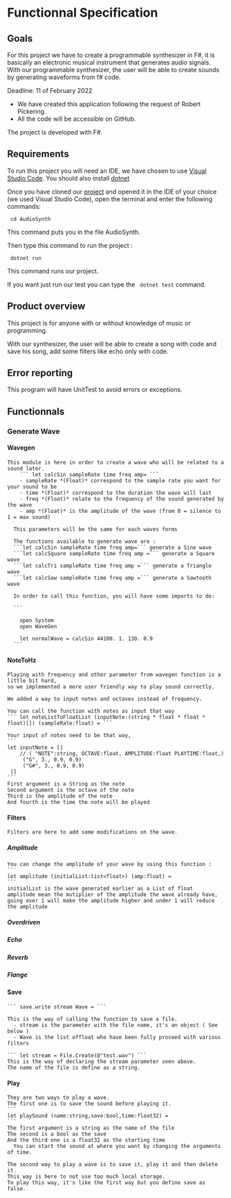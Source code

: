 
# Functionnal Specification

## Goals
For this project we have to create a programmable synthesizer in F#, it is basically an electronic musical instrument that generates audio signals. With our programmable synthesizer, the user will be able to create sounds by generating waveforms from f# code.

Deadline: 11 of February 2022

  - We have created this application following the request of Robert Pickering.
  - All the code will be accessible on GitHub.

  The project is developed with F#.

  
## Requirements 
To run this project you will need an IDE, we have chosen to use [Visual Studio Code](https://code.visualstudio.com/download). 
You should also install [dotnet](https://dotnet.microsoft.com/en-us/download)

Once you have cloned our [project](https://github.com/Clementine951/ALGOSUP_2022_Project_3_D) and opened it in the IDE of your choice (we used Visual Studio Code), open the terminal and enter the following commands:

``` cd AudioSynth```

This command puts you in the file AudioSynth.

Then type this command to run the project :

``` dotnet run```

This command runs our project.

If you want just run our test you can type the ``` dotnet test``` command.

## Product overview 
This project is for anyone with or without knowledge of music or programming.

With our synthesizer, the user will be able to create a song with code and save his song, add some filters like echo only with code.

## Error reporting 
This program will have UnitTest to avoid errors or exceptions. 


## Functionnals

### Generate Wave

  #### Wavegen
    This module is here in order to create a wave who will be related to a sound later.
        ``` let calcSin sampleRate time freq amp= ``` 
        - sampleRate *(Float)* correspond to the sample rate you want for your sound to be
        - time *(Float)* correspond to the duration the wave will last
        - freq *(Float)* relate to the frequency of the sound generated by the wave
        - amp *(Float)* is the amplitude of the wave (from 0 = silence to 1 = max sound)
      
      This parameters will be the same for each waves forms

      The functions available to generate wave are :
      ```let calcSin sampleRate time freq amp=``` generate a Sine wave
      ```let calcSquare sampleRate time freq amp =``` generate a Square wave
      ```let calcTri sampleRate time freq amp =``` generate a Triangle wave
      ```let calcSaw sampleRate time freq amp =``` generate a Sawtooth wave

      In order to call this function, you will have some imports to do:

      ```

        open System
        open WaveGen

        let normalWave = calcSin 44100. 1. 130. 0.9
      ```

  #### NoteToHz

    Playing with frequency and other parameter from wavegen function is a little bit hard,
    so we implemented a more user friendly way to play sound correctly.

    We added a way to input notes and octaves instead of frequency. 

    You can call the function with notes as input that way
    ``` let noteListToFloatList (inputNote:(string * float * float * float)[]) (sampleRate:float) = ```

    Your input of notes need to be that way, 
    ```
    let inputNote = [|
        // ( "NOTE":string, OCTAVE:float, AMPLITUDE:float PLAYTIME:float,)
         ("G", 3., 0.9, 0.9)
         ("G#", 3., 0.9, 0.9)
     |]
    ```
    First argument is a String as the note
    Second argument is the octave of the note
    Third is the amplitude of the note
    And fourth is the time the note will be played


  #### Filters

    Filters are here to add some modifications on the wave.

  ##### Amplitude

    You can change the amplitude of your wave by using this function :
    ```
    let amplitude (initialList:list<float>) (amp:float) =
    ```
    initialList is the wave generated earlier as a List of float
    amplitude mean the mutiplier of the amplitude the wave already have, going over 1 will make the amplitude higher and under 1 will reduce the amplitude


  ##### Overdriven
  ##### Echo
  ##### Reverb
  ##### Flange



  #### Save

    ``` save.write stream Wave = ```

    This is the way of calling the function to save a file.
      - stream is the parameter with the file name, it's an object ( See below )
      - Wave is the list offloat who have been fully proceed with various filters

    ``` let stream = File.Create(@"test.wav") ```
    This is the way of declaring the stream parameter seen above. 
    The name of the file is define as a string.


  #### Play

    They are two ways to play a wave. 
    The first one is to save the sound before playing it.
    ```
    let playSound (name:string,save:bool,time:float32) =
    ```
    The first argument is a string as the name of the file
    The second is a bool as the save
    And the third one is a float32 as the starting time
      You can start the sound at where you want by changing the arguments of time.

    The second way to play a wave is to save it, play it and then delete it.
    This way is here to not use too much local storage.
    To play this way, it's like the first way but you define save as false.








